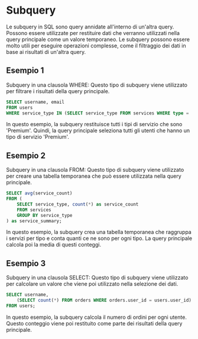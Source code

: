 # Subquery

Le subquery in SQL sono query annidate all'interno di un'altra query. Possono essere utilizzate per restituire dati che verranno utilizzati nella query principale come un valore temporaneo. Le subquery possono essere molto utili per eseguire operazioni complesse, come il filtraggio dei dati in base ai risultati di un'altra query.

## Esempio 1

Subquery in una clausola WHERE: Questo tipo di subquery viene utilizzato per filtrare i risultati della query principale.

```sql
SELECT username, email
FROM users
WHERE service_type IN (SELECT service_type FROM services WHERE type = 'Premium');
```

In questo esempio, la subquery restituisce tutti i tipi di servizio che sono 'Premium'. Quindi, la query principale seleziona tutti gli utenti che hanno un tipo di servizio 'Premium'.

## Esempio 2

Subquery in una clausola FROM: Questo tipo di subquery viene utilizzato per creare una tabella temporanea che può essere utilizzata nella query principale.

```sql
SELECT avg(service_count)
FROM (
    SELECT service_type, count(*) as service_count
    FROM services
    GROUP BY service_type
) as service_summary;
```

In questo esempio, la subquery crea una tabella temporanea che raggruppa i servizi per tipo e conta quanti ce ne sono per ogni tipo. La query principale calcola poi la media di questi conteggi.

## Esempio 3

Subquery in una clausola SELECT: Questo tipo di subquery viene utilizzato per calcolare un valore che viene poi utilizzato nella selezione dei dati.

```sql
SELECT username, 
    (SELECT count(*) FROM orders WHERE orders.user_id = users.user_id) as order_count
FROM users;
```

In questo esempio, la subquery calcola il numero di ordini per ogni utente. Questo conteggio viene poi restituito come parte dei risultati della query principale.
